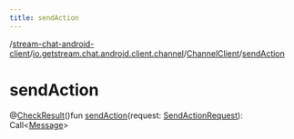```yaml
---
title: sendAction
---
```

/[stream-chat-android-client](../../index.md)/[io.getstream.chat.android.client.channel](../index.md)/[ChannelClient](index.md)/[sendAction](sendAction.md)  
  
  
  
# sendAction  
@[CheckResult](https://developer.android.com/reference/kotlin/androidx/annotation/CheckResult.html)()fun [sendAction](sendAction.md)(request: [SendActionRequest](../../io.getstream.chat.android.client.api.models/SendActionRequest/index.md)): Call&lt;[Message](../../io.getstream.chat.android.client.models/Message/index.md)&gt;
